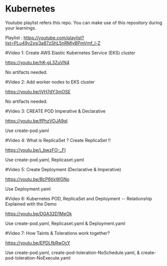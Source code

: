 # Kubernetes
Youtube playlist refers this repo. You can make use of this repository during your learnings.

Playlist : https://youtube.com/playlist?list=PLu49v2xsj3a87zShL5nRMlyBPmVmf_l-Z

#Video 1:  Create AWS Elastic Kubernetes Service (EKS) cluster

https://youtu.be/hK-gL3ZuVN4

No artifacts needed.

#Video 2: Add worker nodes to EKS cluster

https://youtu.be/jVH7dY3mOSE

No artifacts needed.

#Video 3: CREATE POD Imperative & Declarative

https://youtu.be/fPhzVOJA9qI

Use create-pod.yaml 

#Video 4: What is ReplicaSet ? Create ReplicaSet !!

https://youtu.be/j_bwzFO-_FI

Use create-pod.yaml, Replicaset.yaml 

#Video 5: Create Deployment (Declarative & Imperative)

https://youtu.be/BcP6tIxWGNo

Use Deployment.yaml

#Video 6: Kubernetes POD, ReplicaSet and Deployment -- Relationship Explained with the Demo

https://youtu.be/DGA32D1MeOk

Use create-pod.yaml, Replicaset.yaml & Deployment.yaml

#Video 7: How Taints & Tolerations work together?

https://youtu.be/EPDLfbRwOcY

Use create-pod.yaml, create-pod-toleration-NoSchedule.yaml, & create-pod-toleration-NoExecute.yaml






